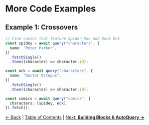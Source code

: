 # More Code Examples

## Example 1: Crossovers

```ts
// Find comics that feature Spider-Man and Dock Ock
const spidey = await query("characters", {
  name: "Peter Parker",
})
  .fetchSingle()
  .then((character) => character.id);

const ock = await query("characters", {
  name: "Doctor Octopus",
})
  .fetchSingle()
  .then((character) => character.id);

const comics = await query("comics", {
  characters: [spidey, ock],
}).fetch();
```

[← Back](endpoints.md) | [Table of Contents](table-of-contents.md) | [Next: **Building Blocks & AutoQuery →**](autoquery-blocks.md)
